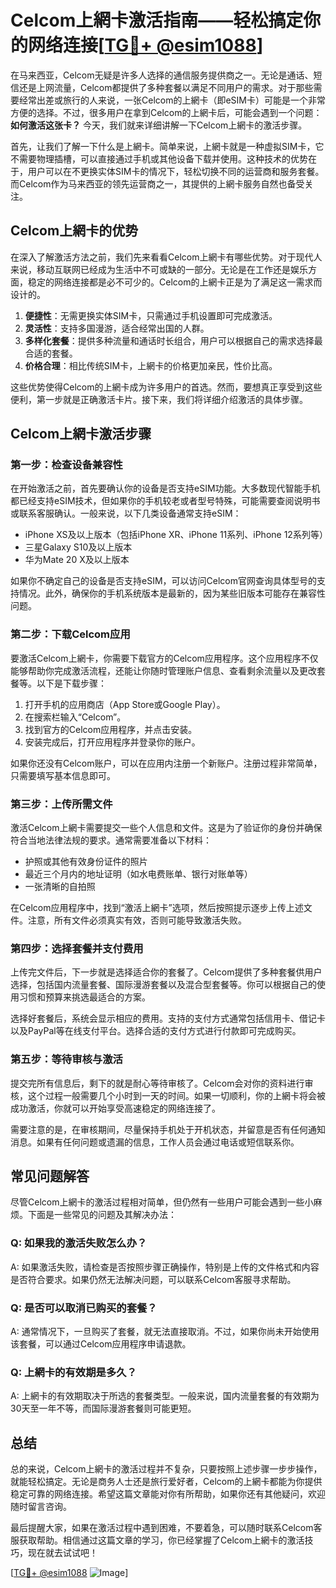 # Celcom上網卡激活指南——轻松搞定你的网络连接[[TG💪+ @esim1088](https://t.me/s/esim1088)]

在马来西亚，Celcom无疑是许多人选择的通信服务提供商之一。无论是通话、短信还是上网流量，Celcom都提供了多种套餐以满足不同用户的需求。对于那些需要经常出差或旅行的人来说，一张Celcom的上網卡（即eSIM卡）可能是一个非常方便的选择。不过，很多用户在拿到Celcom的上網卡后，可能会遇到一个问题：**如何激活这张卡？** 今天，我们就来详细讲解一下Celcom上網卡的激活步骤。

首先，让我们了解一下什么是上網卡。简单来说，上網卡就是一种虚拟SIM卡，它不需要物理插槽，可以直接通过手机或其他设备下载并使用。这种技术的优势在于，用户可以在不更换实体SIM卡的情况下，轻松切换不同的运营商和服务套餐。而Celcom作为马来西亚的领先运营商之一，其提供的上網卡服务自然也备受关注。

## Celcom上網卡的优势

在深入了解激活方法之前，我们先来看看Celcom上網卡有哪些优势。对于现代人来说，移动互联网已经成为生活中不可或缺的一部分。无论是在工作还是娱乐方面，稳定的网络连接都是必不可少的。Celcom的上網卡正是为了满足这一需求而设计的。

1. **便捷性**：无需更换实体SIM卡，只需通过手机设置即可完成激活。
2. **灵活性**：支持多国漫游，适合经常出国的人群。
3. **多样化套餐**：提供多种流量和通话时长组合，用户可以根据自己的需求选择最合适的套餐。
4. **价格合理**：相比传统SIM卡，上網卡的价格更加亲民，性价比高。

这些优势使得Celcom的上網卡成为许多用户的首选。然而，要想真正享受到这些便利，第一步就是正确激活卡片。接下来，我们将详细介绍激活的具体步骤。

## Celcom上網卡激活步骤

### 第一步：检查设备兼容性

在开始激活之前，首先要确认你的设备是否支持eSIM功能。大多数现代智能手机都已经支持eSIM技术，但如果你的手机较老或者型号特殊，可能需要查阅说明书或联系客服确认。一般来说，以下几类设备通常支持eSIM：

- iPhone XS及以上版本（包括iPhone XR、iPhone 11系列、iPhone 12系列等）
- 三星Galaxy S10及以上版本
- 华为Mate 20 X及以上版本

如果你不确定自己的设备是否支持eSIM，可以访问Celcom官网查询具体型号的支持情况。此外，确保你的手机系统版本是最新的，因为某些旧版本可能存在兼容性问题。

### 第二步：下载Celcom应用

要激活Celcom上網卡，你需要下载官方的Celcom应用程序。这个应用程序不仅能够帮助你完成激活流程，还能让你随时管理账户信息、查看剩余流量以及更改套餐等。以下是下载步骤：

1. 打开手机的应用商店（App Store或Google Play）。
2. 在搜索栏输入“Celcom”。
3. 找到官方的Celcom应用程序，并点击安装。
4. 安装完成后，打开应用程序并登录你的账户。

如果你还没有Celcom账户，可以在应用内注册一个新账户。注册过程非常简单，只需要填写基本信息即可。

### 第三步：上传所需文件

激活Celcom上網卡需要提交一些个人信息和文件。这是为了验证你的身份并确保符合当地法律法规的要求。通常需要准备以下材料：

- 护照或其他有效身份证件的照片
- 最近三个月内的地址证明（如水电费账单、银行对账单等）
- 一张清晰的自拍照

在Celcom应用程序中，找到“激活上網卡”选项，然后按照提示逐步上传上述文件。注意，所有文件必须真实有效，否则可能导致激活失败。

### 第四步：选择套餐并支付费用

上传完文件后，下一步就是选择适合你的套餐了。Celcom提供了多种套餐供用户选择，包括国内流量套餐、国际漫游套餐以及混合型套餐等。你可以根据自己的使用习惯和预算来挑选最适合的方案。

选择好套餐后，系统会显示相应的费用。支持的支付方式通常包括信用卡、借记卡以及PayPal等在线支付平台。选择合适的支付方式进行付款即可完成购买。

### 第五步：等待审核与激活

提交完所有信息后，剩下的就是耐心等待审核了。Celcom会对你的资料进行审核，这个过程一般需要几个小时到一天的时间。如果一切顺利，你的上網卡将会被成功激活，你就可以开始享受高速稳定的网络连接了。

需要注意的是，在审核期间，尽量保持手机处于开机状态，并留意是否有任何通知消息。如果有任何问题或遗漏的信息，工作人员会通过电话或短信联系你。

## 常见问题解答

尽管Celcom上網卡的激活过程相对简单，但仍然有一些用户可能会遇到一些小麻烦。下面是一些常见的问题及其解决办法：

### Q: 如果我的激活失败怎么办？

A: 如果激活失败，请检查是否按照步骤正确操作，特别是上传的文件格式和内容是否符合要求。如果仍然无法解决问题，可以联系Celcom客服寻求帮助。

### Q: 是否可以取消已购买的套餐？

A: 通常情况下，一旦购买了套餐，就无法直接取消。不过，如果你尚未开始使用该套餐，可以通过Celcom应用程序申请退款。

### Q: 上網卡的有效期是多久？

A: 上網卡的有效期取决于所选的套餐类型。一般来说，国内流量套餐的有效期为30天至一年不等，而国际漫游套餐则可能更短。

## 总结

总的来说，Celcom上網卡的激活过程并不复杂，只要按照上述步骤一步步操作，就能轻松搞定。无论是商务人士还是旅行爱好者，Celcom的上網卡都能为你提供稳定可靠的网络连接。希望这篇文章能对你有所帮助，如果你还有其他疑问，欢迎随时留言咨询。

最后提醒大家，如果在激活过程中遇到困难，不要着急，可以随时联系Celcom客服获取帮助。相信通过这篇文章的学习，你已经掌握了Celcom上網卡的激活技巧，现在就去试试吧！

[[TG💪+ @esim1088](https://t.me/s/esim1088) ![Image](https://i.postimg.cc/4NQfJmqS/Snipaste-2025-05-13-00-14-12.png)]